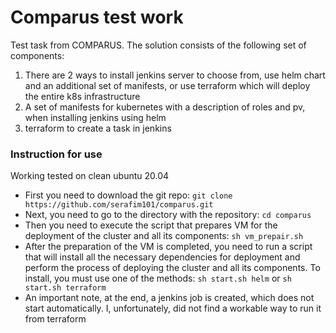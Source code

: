 # Comparus test work

Test task from COMPARUS. The solution consists of the following set of components:
1. There are 2 ways to install jenkins server to choose from, use helm chart and an additional set of manifests, or use terraform which will deploy the entire k8s infrastructure
2. A set of manifests for kubernetes with a description of roles and pv, when installing jenkins using helm
3. terraform to create a task in jenkins

### Instruction for use

Working tested on clean ubuntu 20.04

* First you need to download the git repo: `git clone https://github.com/serafim101/comparus.git`
* Next, you need to go to the directory with the repository: `cd comparus`
* Then you need to execute the script that prepares VM for the deployment of the cluster and all its components: `sh vm_prepair.sh`
* After the preparation of the VM is completed, you need to run a script that will install all the necessary dependencies for deployment and perform the process of deploying the cluster and all its components. To install, you must use one of the methods: `sh start.sh helm` or `sh start.sh terraform`
* An important note, at the end, a jenkins job is created, which does not start automatically. I, unfortunately, did not find a workable way to run it from terraform
